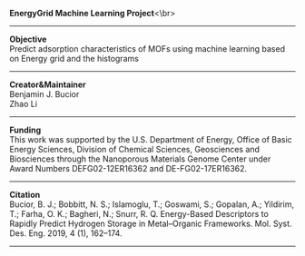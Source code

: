 **EnergyGrid Machine Learning Project**<\br>
_____
**Objective**<br/>
Predict adsorption characteristics of MOFs using machine learning based on Energy grid and the histograms<br/>
_____
**Creator&Maintainer**<br/>
Benjamin J. Bucior<br/>
Zhao Li<br/>
_____
**Funding**<br/>
This work was supported by the U.S. Department of Energy, Office of Basic Energy Sciences, Division of Chemical Sciences, Geosciences and Biosciences through the Nanoporous Materials Genome Center under Award Numbers DEFG02-12ER16362 and DE-FG02-17ER16362. <br/>
_____
**Citation**<br/>
Bucior, B. J.; Bobbitt, N. S.; Islamoglu, T.; Goswami, S.; Gopalan, A.; Yildirim, T.; Farha, O. K.; Bagheri, N.; Snurr, R. Q. Energy-Based Descriptors to Rapidly Predict Hydrogen Storage in Metal–Organic Frameworks. Mol. Syst. Des. Eng. 2019, 4 (1), 162–174. <br/>
_____
